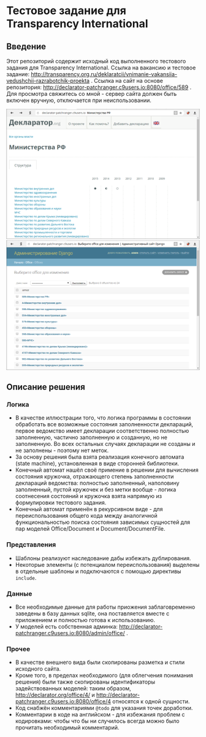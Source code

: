 # Тестовое задание для Transparency International

## Введение
Этот репозиторий содержит исходный код выполненного тестового задания для Transparency International.
Ссылка на вакансию и тестовое задание: http://transparency.org.ru/deklaratcii/vnimanie-vakansiia-vedushchii-razrabotchik-proekta .
Ссылка на сайт на основе репозитория: http://declarator-patchranger.c9users.io:8080/office/589 . Для просмотра свяжитесь со мной - сервер сайта должен быть включен вручную, отключается при неиспользовании.

![Фронтенд](https://raw.githubusercontent.com/PatchRanger/declarator-test-task/master/PatchRanger_declarator-test-task_frontend.png)
![Бэкенд](https://raw.githubusercontent.com/PatchRanger/declarator-test-task/master/PatchRanger_declarator-test-task_backend.png)

## Описание решения

### Логика
- В качестве иллюстрации того, что логика программы в состоянии обработать все возможные
состояния заполненности деклараций, первое ведомство имеет декларации соответственно
полностью заполненную, частично заполненную и созданную, но не заполненную. Во
всех остальных случаях декларации не созданы и не заполнены - поэтому нет меток.
- За основу решения была взята реализация конечного автомата (state machine),
установленная в виде сторонней библиотеки.
- Конечный автомат нашёл своё примение в решении для вычисления состояния кружочка,
отражающего степень заполненности деклараций ведомства: полностью заполненный,
наполовину заполненный, пустой кружочек и без метки вообще - логика соотнесения
состояний и кружочка взята напрямую из формулировки тестового задания.
- Конечный автомат применён в рекурсивном виде - для переиспользования общего кода
между аналогичной функциональностью поиска состояния зависимых сущностей для
пар моделей Office/Document и Document/DocumentFile.

### Представления
- Шаблоны реализуют наследование дабы избежать дублирования.
- Некоторые элементы (с потенциалом переиспользования) выделены в отдельные шаблоны
и подключаются с помощью директивы `include`.

### Данные
- Все необходимые данные для работы приожения заблаговременно заведены в базу данных
sqlite, она поставляется вместе с приложением и полностью готова к использованию.
- У моделей есть собственная админка: http://declarator-patchranger.c9users.io:8080/admin/office/ .

### Прочее
- В качестве внешнего вида были скопированы разметка и стили исходного сайта.
- Кроме того, в пределах необходимого (для облегчения понимания решения) были
также скопированы идентификаторы задействованных моделей: таким образом,
http://declarator.org/office/4/ и http://declarator-patchranger.c9users.io:8080/office/4
относятся к одной сущности.
- Код снабжён комментариями `@todo` для указания точек доработки.
- Комментарии в коде на английском - для избежания проблем с кодировками: чтобы
что бы ни случилось всегда можно было прочитать необходимый комментарий.